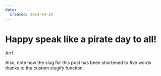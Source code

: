 ```yaml
---
date:
  created: 2024-09-19
---
```


# Happy speak like a pirate day to all!

Arr!

<!-- more -->

Also, note how the slug for this post has been shortened to five words thanks
to the custom slugify function.
